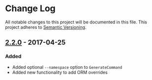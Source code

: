# Change Log
All notable changes to this project will be documented in this file.
This project adheres to [Semantic Versioning](http://semver.org/).

## [2.2.0](https://github.com/sonata-project/SonataEasyExtendsBundle/compare/2.1.10...2.2.0) - 2017-04-25
### Added
- Added optional `--namespace` option to `GenerateCommand`
- Added new functionality to add ORM overrides
